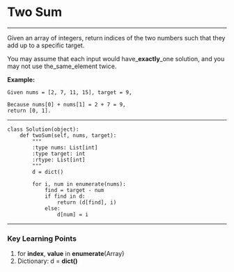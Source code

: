 # Two Sum

---

Given an array of integers, return indices of the two numbers such that they add up to a specific target.

You may assume that each input would have\_**exactly**\_one solution, and you may not use the\_same\_element twice.

**Example:**

```
Given nums = [2, 7, 11, 15], target = 9,

Because nums[0] + nums[1] = 2 + 7 = 9,
return [0, 1].
```

---

```
class Solution(object):
    def twoSum(self, nums, target):
        """
        :type nums: List[int]
        :type target: int
        :rtype: List[int]
        """
        d = dict()

        for i, num in enumerate(nums):
            find = target - num
            if find in d:
                return (d[find], i)
            else:
                d[num] = i
```

---

### Key Learning Points

1. for **index**, **value** in **enumerate**\(Array\)
2. Dictionary: d = **dict\(\)**




